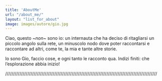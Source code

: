 ```yaml
---
title: 'AboutMe'
url: "/about_me/"
layout: "list_for_about"
image: images/autore/gio.jpg
---
```


Ciao, questo ~_non_~ sono io: un internauta che ha deciso di ritagliarsi un piccolo angolo sulla rete, un minuscolo nodo dove poter raccontarsi e raccontare ad altri, come te, la mia e tante altre storie.

Io sono Gio, faccio cose, e ogni tanto le racconto qua. Indizi finiti: che l’esplorazione abbia inizio!

////////////////////////////////////////////////////////////////////////////////////////////////